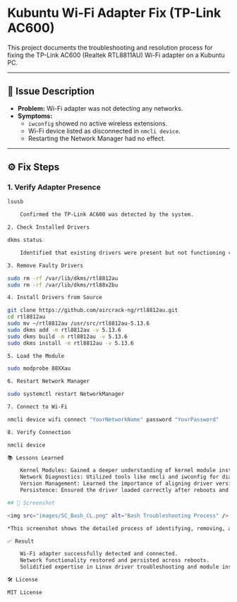 # Kubuntu Wi-Fi Adapter Fix (TP-Link AC600)

This project documents the troubleshooting and resolution process for fixing the TP-Link AC600 (Realtek RTL8811AU) Wi-Fi adapter on a Kubuntu PC.

---

## 🚨 Issue Description

- **Problem:** Wi-Fi adapter was not detecting any networks.
- **Symptoms:**
  - `iwconfig` showed no active wireless extensions.
  - Wi-Fi device listed as disconnected in `nmcli device`.
  - Restarting the Network Manager had no effect.

---

## ⚙️ Fix Steps

### 1. Verify Adapter Presence

```bash
lsusb

    Confirmed the TP-Link AC600 was detected by the system.

2. Check Installed Drivers

dkms status

    Identified that existing drivers were present but not functioning correctly.

3. Remove Faulty Drivers

sudo rm -rf /var/lib/dkms/rtl8812au
sudo rm -rf /var/lib/dkms/rtl88x2bu

4. Install Drivers from Source

git clone https://github.com/aircrack-ng/rtl8812au.git
cd rtl8812au
sudo mv ~/rtl8812au /usr/src/rtl8812au-5.13.6
sudo dkms add -m rtl8812au -v 5.13.6
sudo dkms build -m rtl8812au -v 5.13.6
sudo dkms install -m rtl8812au -v 5.13.6

5. Load the Module

sudo modprobe 88XXau

6. Restart Network Manager

sudo systemctl restart NetworkManager

7. Connect to Wi-Fi

nmcli device wifi connect "YourNetworkName" password "YourPassword"

8. Verify Connection

nmcli device

📚 Lessons Learned

    Kernel Modules: Gained a deeper understanding of kernel module installation and troubleshooting with DKMS.
    Network Diagnostics: Utilized tools like nmcli and iwconfig for diagnosing network issues.
    Version Management: Learned the importance of aligning driver versions with Linux kernel versions.
    Persistence: Ensured the driver loaded correctly after reboots and was persistent across sessions.

## 📸 Screenshot

<img src="images/SC_Bash_CL.png" alt="Bash Troubleshooting Process" />

*This screenshot shows the detailed process of identifying, removing, and reinstalling drivers to restore Wi-Fi functionality.*

✅ Result

    Wi-Fi adapter successfully detected and connected.
    Network functionality restored and persisted across reboots.
    Solidified expertise in Linux driver troubleshooting and module installation.

🛠️ License

MIT License

